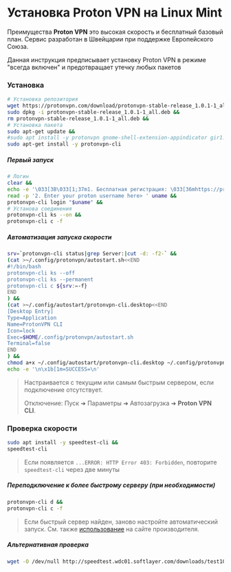 # Установка Proton VPN на Linux Mint
Преимущества **Proton VPN** это высокая скорость и бесплатный базовый план. Сервис разработан в Швейцарии при поддержке Европейского Союза. 

Данная инструкция предписывает установку Proton VPN в режиме "всегда включен" и предотвращает утечку любых пакетов

### Установка
```sh
# Установка репозитория
wget https://protonvpn.com/download/protonvpn-stable-release_1.0.1-1_all.deb &&
sudo dpkg -i protonvpn-stable-release_1.0.1-1_all.deb &&
rm protonvpn-stable-release_1.0.1-1_all.deb &&
# Установка пакета
sudo apt-get update &&
#sudo apt install -y protonvpn gnome-shell-extension-appindicator gir1.2-appindicator3-0.1 &&
sudo apt-get install -y protonvpn-cli

```
##### Первый запуск
```sh
# Логин
clear &&
echo -e '\033[3B\033[1;37m1. Бесплатная регистрация: \033[36mhttps://protonvpn.com/free-vpn/linux\033[0m\n' &&
read -p '2. Enter your proton username here> ' uname &&
protonvpn-cli login "$uname" &&
# Установа соединения
protonvpn-cli ks --on &&
protonvpn-cli c -f

```

##### Автоматизация запуска скорости
```sh
srv=`protonvpn-cli status|grep Server:|cut -d: -f2-` &&
(cat >~/.config/protonvpn/autostart.sh<<END
#!/bin/bash
protonvpn-cli ks --off
protonvpn-cli ks --permanent
protonvpn-cli c ${srv:=-f}
END
) &&
(cat >~/.config/autostart/protonvpn-cli.desktop<<END
[Desktop Entry]
Type=Application
Name=ProtonVPN CLI
Icon=lock
Exec=$HOME/.config/protonvpn/autostart.sh
Terminal=false
END
) &&
chmod a+x ~/.config/autostart/protonvpn-cli.desktop ~/.config/protonvpn/autostart.sh &&
echo -e '\n\x1b[1m=SUCCESS=\n'

```
> Настраивается с текущим или самым быстрым сервером, если подключение отсутствует.
> 
> Отключение: Пуск ➜ Параметры ➜ Автозагрузка ➜ **Proton VPN CLI**.

### Проверка скорости
```sh
sudo apt install -y speedtest-cli &&
speedtest-cli

```
> Если появляется `...ERROR: HTTP Error 403: Forbidden`, повторите `speedtest-cli` через две минуты

##### Переподключение к более быстрому серверу (при необходимости)
```sh
protonvpn-cli d &&
protonvpn-cli c -f

```
> Если быстрый сервер найден, заново настройте автоматический запуск. См. также [использование](https://protonvpn.com/support/linux-vpn-tool/#cli) на сайте производителя.

##### Альтернативная проверка
```sh
wget -O /dev/null http://speedtest.wdc01.softlayer.com/downloads/test100.zip

```
